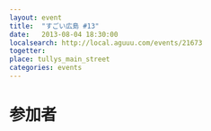 ```yaml
---
layout: event
title:  "すごい広島 #13"
date:   2013-08-04 18:30:00
localsearch: http://local.aguuu.com/events/21673
togetter:
place: tullys_main_street
categories: events
---
```


# 参加者
